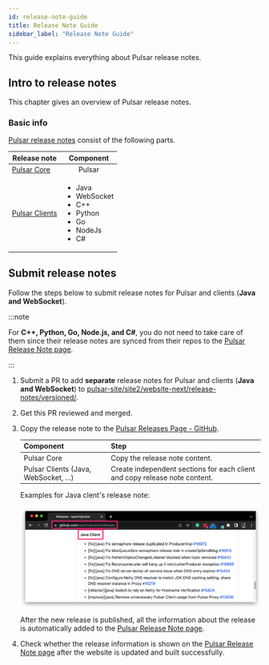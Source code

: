 ```yaml
---
id: release-note-guide
title: Release Note Guide
sidebar_label: "Release Note Guide"
---
```


This guide explains everything about Pulsar release notes.

## Intro to release notes

This chapter gives an overview of Pulsar release notes.

### Basic info

[Pulsar release notes](/release-notes/) consist of the following parts.

| Release note                                        | Component                                                                                                |
| --------------------------------------------------- | -------------------------------------------------------------------------------------------------------- |
| [Pulsar Core](/release-notes/#pulsar-release-notes) | <div align="center">Pulsar</div>                                                                         |
| [Pulsar Clients](/docs/client-libraries.md)         | <ul><li>Java</li><li>WebSocket</li><li>C++</li><li>Python</li><li>Go</li><li>NodeJs</li><li>C#</li></ul> |

## Submit release notes

Follow the steps below to submit release notes for Pulsar and clients (**Java and WebSocket**).

:::note

For **C++, Python, Go, Node.js, and C#**, you do not need to take care of them since their release notes are synced from their repos to the [Pulsar Release Note page](https://pulsar.apache.org/release-notes).

:::

1. Submit a PR to add **separate** release notes for Pulsar and clients (**Java and WebSocket**) to [pulsar-site/site2/website-next/release-notes/versioned/](https://github.com/apache/pulsar-site/tree/main/site2/website-next/release-notes/versioned).
2. Get this PR reviewed and merged.
3. Copy the release note to the [Pulsar Releases Page - GitHub](https://github.com/apache/pulsar/releases).

    | Component                             | Step                                                                       |
    | ------------------------------------- | -------------------------------------------------------------------------- |
    | Pulsar Core                           | Copy the release note content.                                             |
    | Pulsar Clients (Java, WebSocket, ...) | Create independent sections for each client and copy release note content. |

    Examples for Java clent's release note:

    ![Java client release note example](./release-note-guide-example-1.png)

    After the new release is published, all the information about the release is automatically added to the [Pulsar Release Note page](https://pulsar.apache.org/release-notes/).

4. Check whether the release information is shown on the [Pulsar Release Note page](https://pulsar.apache.org/release-notes/) after the website is updated and built successfully.
